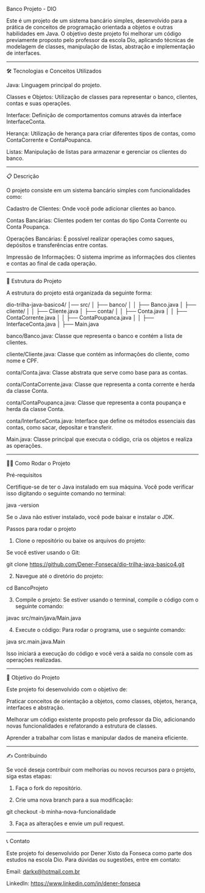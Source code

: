 Banco Projeto - DIO

Este é um projeto de um sistema bancário simples, desenvolvido para a prática de conceitos de programação orientada a objetos e outras habilidades em Java. O objetivo deste projeto foi melhorar um código previamente proposto pelo professor da escola Dio, aplicando técnicas de modelagem de classes, manipulação de listas, abstração e implementação de interfaces.


---

🛠 Tecnologias e Conceitos Utilizados

Java: Linguagem principal do projeto.

Classes e Objetos: Utilização de classes para representar o banco, clientes, contas e suas operações.

Interface: Definição de comportamentos comuns através da interface InterfaceConta.

Herança: Utilização de herança para criar diferentes tipos de contas, como ContaCorrente e ContaPoupanca.

Listas: Manipulação de listas para armazenar e gerenciar os clientes do banco.



---

📋 Descrição

O projeto consiste em um sistema bancário simples com funcionalidades como:

Cadastro de Clientes: Onde você pode adicionar clientes ao banco.

Contas Bancárias: Clientes podem ter contas do tipo Conta Corrente ou Conta Poupança.

Operações Bancárias: É possível realizar operações como saques, depósitos e transferências entre contas.

Impressão de Informações: O sistema imprime as informações dos clientes e contas ao final de cada operação.



---

📂 Estrutura do Projeto

A estrutura do projeto está organizada da seguinte forma:

dio-trilha-java-basico4/
│── src/
│   ├── banco/
│   │   ├── Banco.java
│   ├── cliente/
│   │   ├── Cliente.java
│   ├── conta/
│   │   ├── Conta.java
│   │   ├── ContaCorrente.java
│   │   ├── ContaPoupanca.java
│   │   ├── InterfaceConta.java
│   ├── Main.java

banco/Banco.java: Classe que representa o banco e contém a lista de clientes.

cliente/Cliente.java: Classe que contém as informações do cliente, como nome e CPF.

conta/Conta.java: Classe abstrata que serve como base para as contas.

conta/ContaCorrente.java: Classe que representa a conta corrente e herda da classe Conta.

conta/ContaPoupanca.java: Classe que representa a conta poupança e herda da classe Conta.

conta/InterfaceConta.java: Interface que define os métodos essenciais das contas, como sacar, depositar e transferir.

Main.java: Classe principal que executa o código, cria os objetos e realiza as operações.



---

🏃‍♂️ Como Rodar o Projeto

Pré-requisitos

Certifique-se de ter o Java instalado em sua máquina. Você pode verificar isso digitando o seguinte comando no terminal:

java -version

Se o Java não estiver instalado, você pode baixar e instalar o JDK.

Passos para rodar o projeto

1. Clone o repositório ou baixe os arquivos do projeto:

Se você estiver usando o Git:

git clone https://github.com/Dener-Fonseca/dio-trilha-java-basico4.git


2. Navegue até o diretório do projeto:

cd BancoProjeto


3. Compile o projeto: Se estiver usando o terminal, compile o código com o seguinte comando:

javac src/main/java/Main.java


4. Execute o código: Para rodar o programa, use o seguinte comando:

java src.main.java.Main

Isso iniciará a execução do código e você verá a saída no console com as operações realizadas.




---

📌 Objetivo do Projeto

Este projeto foi desenvolvido com o objetivo de:

Praticar conceitos de orientação a objetos, como classes, objetos, herança, interfaces e abstração.

Melhorar um código existente proposto pelo professor da Dio, adicionando novas funcionalidades e refatorando a estrutura de classes.

Aprender a trabalhar com listas e manipular dados de maneira eficiente.



---

✍️ Contribuindo

Se você deseja contribuir com melhorias ou novos recursos para o projeto, siga estas etapas:

1. Faça o fork do repositório.


2. Crie uma nova branch para a sua modificação:

git checkout -b minha-nova-funcionalidade


3. Faça as alterações e envie um pull request.




---

📞 Contato

Este projeto foi desenvolvido por Dener Xisto da Fonseca como parte dos estudos na escola Dio. Para dúvidas ou sugestões, entre em contato:

Email: darkx@hotmail.com.br

LinkedIn: https://www.linkedin.com/in/dener-fonseca
